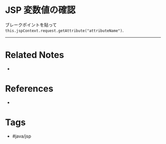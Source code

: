 # JSP 変数値の確認
ブレークポイントを貼って
`this.jspContext.request.getAttribute("attributeName")`.

---
# Related Notes
- 

# References
- 

# Tags
- #java/jsp 